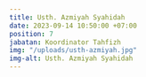 ```yaml
---
title: Usth. Azmiyah Syahidah
date: 2023-09-14 10:50:00 +07:00
position: 7
jabatan: Koordinator Tahfizh
img: "/uploads/usth-azmiyah.jpg"
img-alt: Usth. Azmiyah Syahidah
---
```

